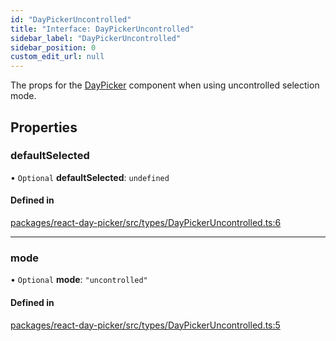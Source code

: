 ```yaml
---
id: "DayPickerUncontrolled"
title: "Interface: DayPickerUncontrolled"
sidebar_label: "DayPickerUncontrolled"
sidebar_position: 0
custom_edit_url: null
---
```


The props for the [DayPicker](../functions/DayPicker) component when using uncontrolled selection mode.

## Properties

### defaultSelected

• `Optional` **defaultSelected**: `undefined`

#### Defined in

[packages/react-day-picker/src/types/DayPickerUncontrolled.ts:6](https://github.com/gpbl/react-day-picker/blob/6bc3b9d0/packages/react-day-picker/src/types/DayPickerUncontrolled.ts#L6)

___

### mode

• `Optional` **mode**: ``"uncontrolled"``

#### Defined in

[packages/react-day-picker/src/types/DayPickerUncontrolled.ts:5](https://github.com/gpbl/react-day-picker/blob/6bc3b9d0/packages/react-day-picker/src/types/DayPickerUncontrolled.ts#L5)
